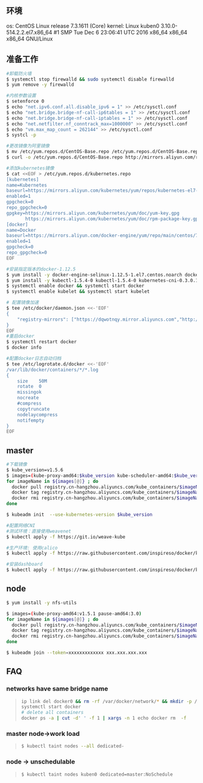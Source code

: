 
## 环境
os: CentOS Linux release 7.3.1611 (Core)
kernel: Linux kuben0 3.10.0-514.2.2.el7.x86_64 #1 SMP Tue Dec 6 23:06:41 UTC 2016 x86_64 x86_64 x86_64 GNU/Linux

## 准备工作

```sh
#卸载防火墙
$ systemctl stop firewalld && sudo systemctl disable firewalld
$ yum remove -y firewalld

#内核参数设置
$ setenforce 0
$ echo "net.ipv6.conf.all.disable_ipv6 = 1" >> /etc/sysctl.conf
$ echo "net.bridge.bridge-nf-call-ip6tables = 1" >> /etc/sysctl.conf
$ echo "net.bridge.bridge-nf-call-iptables = 1" >> /etc/sysctl.conf
$ echo "net.netfilter.nf_conntrack_max=1000000" >> /etc/sysctl.conf
$ echo "vm.max_map_count = 262144" >> /etc/sysctl.conf
$ systcl -p

#更改镜像为阿里镜像
$ mv /etc/yum.repos.d/CentOS-Base.repo /etc/yum.repos.d/CentOS-Base.repo.bak
$ curl -o /etc/yum.repos.d/CentOS-Base.repo http://mirrors.aliyun.com/repo/Centos-7.repo

#添加kubernetes镜像
$ cat <<EOF > /etc/yum.repos.d/kubernetes.repo
[kubernetes]
name=Kubernetes
baseurl=https://mirrors.aliyun.com/kubernetes/yum/repos/kubernetes-el7-x86_64
enabled=1
gpgcheck=0
repo_gpgcheck=0
gpgkey=https://mirrors.aliyun.com/kubernetes/yum/doc/yum-key.gpg
       https://mirrors.aliyun.com/kubernetes/yum/doc/rpm-package-key.gpg
[docker]
name=Docker
baseurl=https://mirrors.aliyun.com/docker-engine/yum/repo/main/centos/7/
enabled=1
gpgcheck=0
repo_gpgcheck=0
EOF

#安装指定版本的docker-1.12.5
$ yum install -y docker-engine-selinux-1.12.5-1.el7.centos.noarch docker-engine-1.12.5-1.el7.centos.x86_64 
$ yum install -y kubectl-1.5.4-0 kubectl-1.5.4-0 kubernetes-cni-0.3.0.1-0.07a8a2 kubeadm
$ systemctl enable docker && systemctl start docker
$ systemctl enable kubelet && systemctl start kubelet

# 配置镜像加速
$ tee /etc/docker/daemon.json <<-'EOF'
{
    "registry-mirrors": ["https://dqwotnqy.mirror.aliyuncs.com","http://095bbdcd.m.daocloud.io"]
}
EOF
#重启docker
$ systemctl restart docker
$ docker info

#配置docker日志自动归档
$ tee /etc/logrotate.d/docker <<-'EOF'
/var/lib/docker/containers/*/*.log
{
    size    50M
    rotate  0
    missingok
    nocreate
    #compress
    copytruncate
    nodelaycompress
    notifempty
}
EOF
```



## master

```sh
#下载镜像
$ kube_version=v1.5.6
$ images=(kube-proxy-amd64:$kube_version kube-scheduler-amd64:$kube_version kube-controller-manager-amd64:$kube_version kube-apiserver-amd64:$kube_version etcd-amd64:3.0.14-kubeadm kube-dnsmasq-amd64:1.4.1 exechealthz-amd64:1.2 pause-amd64:3.0 dnsmasq-metrics-amd64:1.0.1 kube-discovery-amd64:1.0 kubedns-amd64:1.9)
for imageName in ${images[@]} ; do
  docker pull registry.cn-hangzhou.aliyuncs.com/kube_containers/$imageName
  docker tag registry.cn-hangzhou.aliyuncs.com/kube_containers/$imageName gcr.io/google_containers/$imageName
  docker rmi registry.cn-hangzhou.aliyuncs.com/kube_containers/$imageName
done

$ kubeadm init  --use-kubernetes-version $kube_version

#配置网络CNI
#测试环境：直接使用weavenet
$ kubectl apply -f https://git.io/weave-kube

#生产环境: 使用calico
$ kubectl apply -f https://raw.githubusercontent.com/inspireso/docker/kubernetes/kubernetes/addon/calico/calico.yaml

#安装dashboard
$ kubectl apply -f https://raw.githubusercontent.com/inspireso/docker/kubernetes/kubernetes/google_containers/kubernetes-dashboard.yaml
```



## node

```sh
$ yum install -y nfs-utils

$ images=(kube-proxy-amd64:v1.5.1 pause-amd64:3.0)
for imageName in ${images[@]} ; do
  docker pull registry.cn-hangzhou.aliyuncs.com/kube_containers/$imageName
  docker tag registry.cn-hangzhou.aliyuncs.com/kube_containers/$imageName gcr.io/google_containers/$imageName
  docker rmi registry.cn-hangzhou.aliyuncs.com/kube_containers/$imageName
done

$ kubeadm join --token=xxxxxxxxxxxxx xxx.xxx.xxx.xxx
```



## FAQ

### networks have same bridge name

> ```sh
> ip link del docker0 && rm -rf /var/docker/network/* && mkdir -p /var/docker/network/files
> systemctl start docker
> # delete all containers
> docker ps -a | cut -d' ' -f 1 | xargs -n 1 echo docker rm  -f
> ```

### master node->work load

>```sh
>$ kubectl taint nodes --all dedicated-
>```



### node ->  unschedulable

>```sh
>$ kubectl taint nodes kuben0 dedicated=master:NoSchedule
>```

